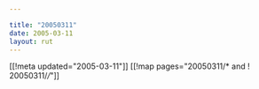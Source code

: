 ```yaml
---

title: "20050311"
date: 2005-03-11
layout: rut
---
```


[[!meta updated="2005-03-11"]]
[[!map pages="20050311/* and ! 20050311/*/*"]]

